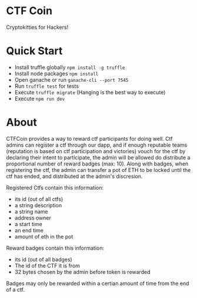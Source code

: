 # CTF Coin

Cryptokitties for Hackers!

# Quick Start
 - Install truffle globally `npm install -g truffle`
 - Install node packages `npm install`
 - Open ganache or run `ganache-cli --port 7545`
 - Run `truffle test` for tests
 - Execute `truffle migrate` (Hanging is the best way to execute)
 - Execute `npm run dev`

# About
CTFCoin provides a way to reward ctf participants for doing well. Ctf admins can register a ctf through our dapp, and if enough reputable teams (reputation is based on ctf participation and victories) vouch for the ctf by declaring their intent to participate, the admin will be allowed do distribute a proportional number of reward badges (max: 10). Along with badges, when registering the ctf, the admin can transfer a pot of ETH to be locked until the ctf has ended, and distributed at the admin's discresion.

Registered Ctfs contain this information:
 - its id (out of all ctfs)
 - a string description
 - a string name
 - address owner  
 - a start time
 - an end time
 - amount of eth in the pot

Reward badges contain this information:
 - its id (out of all badges)
 - The id of the CTF it is from
 - 32 bytes chosen by the admin before token is rewarded

Badges may only be rewarded within a certian amount of time from the end of a ctf.
